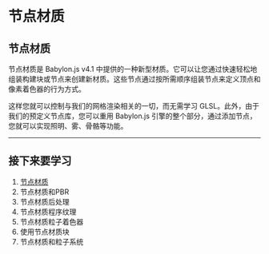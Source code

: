 节点材质
===

## 节点材质

节点材质是 Babylon.js v4.1 中提供的一种新型材质。它可以让您通过快速轻松地组装构建块或节点来创建新材质。这些节点通过按所需顺序组装节点来定义顶点和像素着色器的行为方式。

这样您就可以控制与我们的网格渲染相关的一切，而无需学习 GLSL。此外，由于我们的预定义节点库，您可以重用 Babylon.js 引擎的整个部分，通过添加节点，您就可以实现照明、雾、骨骼等功能。

---

## 接下来要学习

1. [节点材质](./节点材质.md)
2. 节点材质和PBR
3. 节点材质后处理
4. 节点材质程序纹理
5. 节点材质粒子着色器
6. 使用节点材质块
7. 节点材质和粒子系统